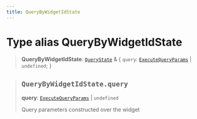 ```yaml
---
title: QueryByWidgetIdState
---
```


# Type alias QueryByWidgetIdState

> **QueryByWidgetIdState**: [`QueryState`](type-alias.QueryState.md) & \{
  `query`: [`ExecuteQueryParams`](type-alias.ExecuteQueryParams.md) \| `undefined`;
 }

> ## `QueryByWidgetIdState.query`
>
> **query**: [`ExecuteQueryParams`](type-alias.ExecuteQueryParams.md) \| `undefined`
>
> Query parameters constructed over the widget
>
>
